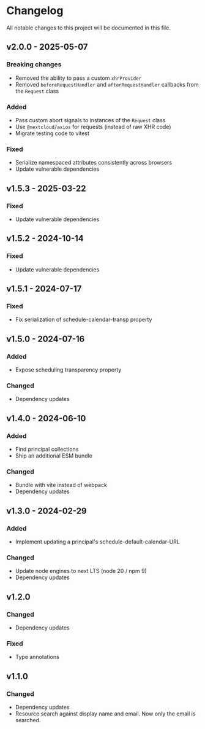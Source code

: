 <!--
  - SPDX-FileCopyrightText: 2022 Nextcloud GmbH and Nextcloud contributors
  - SPDX-License-Identifier: AGPL-3.0-or-later
-->
# Changelog

All notable changes to this project will be documented in this file.

## v2.0.0 - 2025-05-07
### Breaking changes
- Removed the ability to pass a custom `xhrProvider`
- Removed `beforeRequestHandler` and `afterRequestHandler` callbacks from the `Request` class
### Added
- Pass custom abort signals to instances of the `Request` class
- Use `@nextcloud/axios` for requests (instead of raw XHR code)
- Migrate testing code to vitest
### Fixed
- Serialize namespaced attributes consistently across browsers
- Update vulnerable dependencies

## v1.5.3 - 2025-03-22
### Fixed
- Update vulnerable dependencies

## v1.5.2 - 2024-10-14
### Fixed
- Update vulnerable dependencies

## v1.5.1 - 2024-07-17
### Fixed
- Fix serialization of schedule-calendar-transp property

## v1.5.0 - 2024-07-16
### Added
- Expose scheduling transparency property
### Changed
- Dependency updates

## v1.4.0 - 2024-06-10
### Added
- Find principal collections
- Ship an additional ESM bundle
### Changed
- Bundle with vite instead of webpack
- Dependency updates

## v1.3.0 - 2024-02-29
### Added
- Implement updating a principal's schedule-default-calendar-URL
### Changed
- Update node engines to next LTS (node 20 / npm 9)
- Dependency updates

## v1.2.0
### Changed
- Dependency updates
### Fixed
- Type annotations

## v1.1.0
### Changed
- Dependency updates
- Resource search against display name and email. Now only the email is searched.
